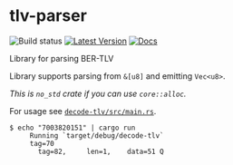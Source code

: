 # tlv-parser
![Build status](https://github.com/lexxvir/tlv-parser/actions/workflows/rust.yml/badge.svg)
[![Latest Version](https://img.shields.io/crates/v/tlv_parser.svg)](https://crates.io/crates/tlv_parser)
[![Docs](https://docs.rs/tlv_parser/badge.svg)](https://docs.rs/tlv_parser)

Library for parsing BER-TLV

Library supports parsing from `&[u8]` and emitting `Vec<u8>`.

*This is `no_std` crate if you can use `core::alloc`.*

For usage see [`decode-tlv/src/main.rs`](https://github.com/lexxvir/tlv-parser/blob/master/decode-tlv/src/main.rs).

```
$ echo "7003820151" | cargo run
     Running `target/debug/decode-tlv`
	 tag=70
	   tag=82,     len=1,    data=51 Q
```

